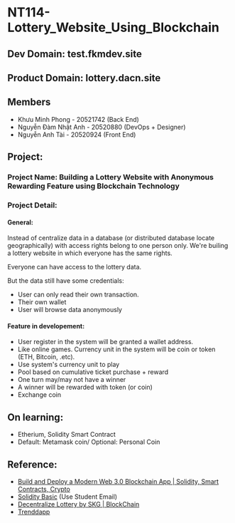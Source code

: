 # NT114-Lottery_Website_Using_Blockchain
## Dev Domain: test.fkmdev.site
## Product Domain: lottery.dacn.site
## Members

- Khưu Minh Phong - 20521742 (Back End)
- Nguyễn Đàm Nhật Anh - 20520880 (DevOps + Designer)
- Nguyễn Anh Tài - 20520924 (Front End)

## Project:

### **Project Name: Building a Lottery Website with Anonymous Rewarding Feature using Blockchain Technology** 

### **Project Detail:**


#### **General:**

Instead of centralize data in a database (or distributed database locate geographically) with access rights belong to one person only. We're builing a lottery website in which everyone has the same rights.

Everyone can have access to the lottery data. 

But the data still have some credentials: 

- User can only read their own transaction.
- Their own wallet
- User will browse data anonymously

#### **Feature in developement:**

- User register in the system will be granted a wallet address.
- Like online games. Currency unit in the system will be coin or token (ETH, Bitcoin, .etc).
- Use system's currency unit to play
- Pool based on cumulative ticket purchase + reward
- One turn may/may not have a winner
- A winner will be rewarded with token (or coin)
- Exchange coin

## **On learning:**

- Etherium, Solidity Smart Contract
- Default: Metamask coin/ Optional: Personal Coin

## **Reference:**

- [Build and Deploy a Modern Web 3.0 Blockchain App | Solidity, Smart Contracts, Crypto](https://www.youtube.com/watch?v=Wn_Kb3MR_cU)
- [Solidity Basic](https://drive.google.com/file/d/1ANongpXXJX5ndr8SCt1jOwYguw46884d/view?usp=sharing) (Use Student Email)
- [Decentralize Lottery by SKG | BlockChain](https://www.youtube.com/watch?v=Il9kcuD1UnI)
- [Trenddapp](https://github.com/trenddapp/lottery)
